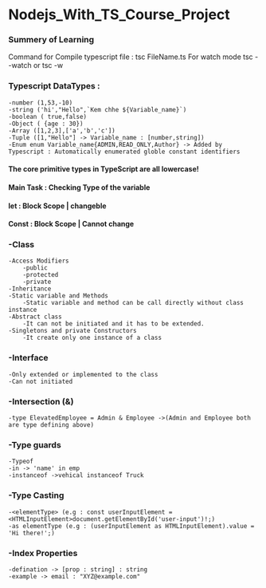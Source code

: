 # Nodejs_With_TS_Course_Project

### Summery of Learning

Command for Compile typescript file : tsc FileName.ts For watch mode tsc --watch or tsc -w

### Typescript DataTypes :
    -number (1,53,-10)
    -string ('hi',"Hello",`Kem chhe ${Variable_name}`)
    -boolean ( true,false)
    -Object ( {age : 30})
    -Array ([1,2,3],['a','b','c'])
    -Tuple ([1,"Hello"] -> Variable_name : [number,string])
    -Enum enum Variable_name{ADMIN,READ_ONLY,Author} -> Added by Typescript : Automatically enumerated globle constant identifiers

#### The core primitive types in TypeScript are all lowercase!
#### Main Task : Checking Type of the variable


#### let : Block Scope | changeble
#### Const : Block Scope | Cannot change

### -Class
    -Access Modifiers
        -public
        -protected
        -private
    -Inheritance
    -Static variable and Methods
        -Static variable and method can be call directly without class instance
    -Abstract class
        -It can not be initiated and it has to be extended.
    -Singletons and private Constructors
        -It create only one instance of a class

### -Interface
    -Only extended or implemented to the class
    -Can not initiated

### -Intersection (&)
    -type ElevatedEmployee = Admin & Employee ->(Admin and Employee both are type defining above)
    
### -Type guards
    -Typeof
    -in -> 'name' in emp
    -instanceof ->vehical instanceof Truck
    
### -Type Casting
    -<elementType> (e.g : const userInputElement = <HTMLInputElement>document.getElementById('user-input')!;)
    -as elementType (e.g : (userInputElement as HTMLInputElement).value = 'Hi there!';)

### -Index Properties
    -defination -> [prop : string] : string
    -example -> email : "XYZ@example.com"
 
